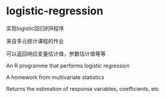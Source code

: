 # logistic-regression

实现logistic回归的R程序

来自多元统计课程的作业

可以返回响应变量估计值，参数估计值等等

An R programme that performs logistic regression

A homework from multivariate statistics

Returns the estimation of response variables, coefficients, etc
